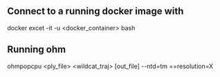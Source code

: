 ## Connect to a running docker image with <usr name>
docker excet -it -u <docker_container> bash

## Running ohm
ohmpopcpu <ply_file> <wildcat_traj> [out_file] --ntd=tm ==resolution=X